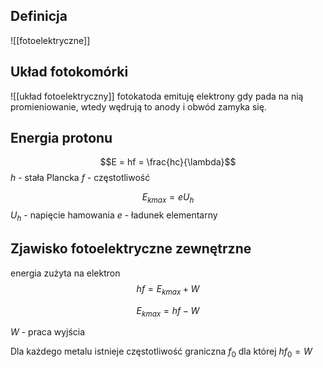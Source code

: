 
## Definicja 

![[fotoelektryczne]]

## Układ fotokomórki

![[układ fotoelektryczny]]
fotokatoda emituję elektrony gdy pada na nią promieniowanie, wtedy wędrują to anody i obwód zamyka się.

## Energia protonu

$$E = hf = \frac{hc}{\lambda}$$
$h$ - stała Plancka
$f$ - częstotliwość

$$E_{kmax} = e U_h $$$U_h$ - napięcie hamowania
$e$ - ładunek elementarny

## Zjawisko fotoelektryczne zewnętrzne


energia zużyta na elektron
$$hf  =E_{k max} + W$$

$$E_{kmax} = hf - W$$

$W$ - praca wyjścia

Dla każdego metalu istnieje częstotliwość graniczna $f_0$ dla której $hf_0 = W$

